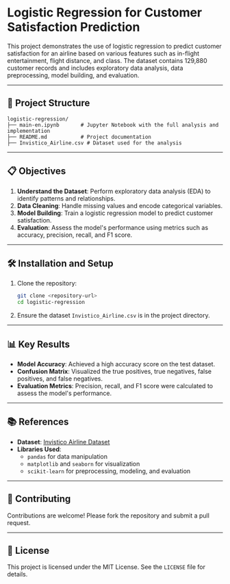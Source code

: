 # Logistic Regression for Customer Satisfaction Prediction

This project demonstrates the use of logistic regression to predict customer satisfaction for an airline based on various features such as in-flight entertainment, flight distance, and class. The dataset contains 129,880 customer records and includes exploratory data analysis, data preprocessing, model building, and evaluation.

---

## 📂 Project Structure

```
logistic-regression/
├── main-en.ipynb       # Jupyter Notebook with the full analysis and implementation
├── README.md           # Project documentation
├── Invistico_Airline.csv # Dataset used for the analysis
```

---

## 📋 Objectives

1. **Understand the Dataset**: Perform exploratory data analysis (EDA) to identify patterns and relationships.
2. **Data Cleaning**: Handle missing values and encode categorical variables.
3. **Model Building**: Train a logistic regression model to predict customer satisfaction.
4. **Evaluation**: Assess the model's performance using metrics such as accuracy, precision, recall, and F1 score.

---

## 🛠️ Installation and Setup

1. Clone the repository:
   ```bash
   git clone <repository-url>
   cd logistic-regression
   ```

2. Ensure the dataset `Invistico_Airline.csv` is in the project directory.

---

## 📊 Key Results

- **Model Accuracy**: Achieved a high accuracy score on the test dataset.
- **Confusion Matrix**: Visualized the true positives, true negatives, false positives, and false negatives.
- **Evaluation Metrics**: Precision, recall, and F1 score were calculated to assess the model's performance.

---

## 📚 References

- **Dataset**: [Invistico Airline Dataset](#)
- **Libraries Used**:
  - `pandas` for data manipulation
  - `matplotlib` and `seaborn` for visualization
  - `scikit-learn` for preprocessing, modeling, and evaluation

---

## 🤝 Contributing

Contributions are welcome! Please fork the repository and submit a pull request.

---

## 📜 License

This project is licensed under the MIT License. See the `LICENSE` file for details.
